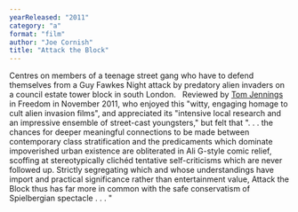 ```yaml
---
yearReleased: "2011"
category: "a"
format: "film"
author: "Joe Cornish"
title: "Attack the Block"
---
```

Centres on members of a teenage street gang  who have to defend themselves from a Guy Fawkes Night attack by  predatory alien invaders on a council estate tower block in south  London.
 
Reviewed by <a href="http://libcom.org/blog/attack-block-directed-joe-cornish-29102011"> Tom Jennings</a> in Freedom in November 2011, who enjoyed  this "witty, engaging homage to cult alien invasion films", and  appreciated its "intensive local research and an impressive ensemble  of street-cast youngsters," but felt that ". . . the chances for  deeper meaningful connections to be made between contemporary class  stratification and the predicaments which dominate impoverished  urban existence are obliterated in Ali G-style comic relief,  scoffing at stereotypically clichéd tentative self-criticisms which  are never followed up. Strictly segregating which and whose  understandings have import and practical significance rather than  entertainment value, Attack the  Block thus has far more in common with the safe conservatism  of Spielbergian spectacle . . . "
 